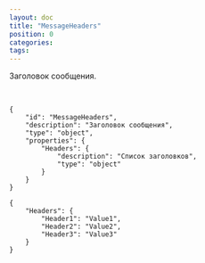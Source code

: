 ```yaml
---
layout: doc
title: "MessageHeaders"
position: 0
categories: 
tags: 
---
```


Заголовок сообщения.

  

```
{
	"id": "MessageHeaders",
	"description": "Заголовок сообщения",
	"type": "object",
	"properties": {
		"Headers": {
			"description": "Список заголовков",
			"type": "object"
		}
	}
}
```

```
{
	"Headers": {
		"Header1": "Value1",
		"Header2": "Value2",
		"Header3": "Value3"
	}
}
```

 

 

